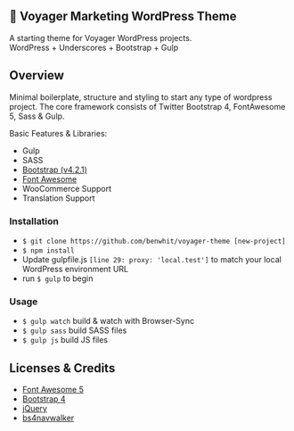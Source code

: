 ## :rocket: Voyager Marketing WordPress Theme
A starting theme for Voyager WordPress projects. <br />
WordPress + Underscores + Bootstrap + Gulp

## Overview
Minimal boilerplate, structure and styling to start any type of wordpress project.
The core framework consists of Twitter Bootstrap 4, FontAwesome 5, Sass & Gulp.

Basic Features & Libraries:
- Gulp
- SASS
- [Bootstrap (v4.2.1)](https://getbootstrap.com/)
- [Font Awesome](http://fortawesome.github.io/Font-Awesome/)
- WooCommerce Support
- Translation Support

### Installation
- `$ git clone https://github.com/benwhit/voyager-theme [new-project]`
- `$ npm install`
- Update gulpfile.js `[line 29: proxy: 'local.test']` to match your local WordPress environment URL
- run `$ gulp` to begin

### Usage
- `$ gulp watch` build & watch with Browser-Sync
- `$ gulp sass` build SASS files
- `$ gulp js` build JS files

## Licenses & Credits
- [Font Awesome 5](http://fontawesome.io/license)
- [Bootstrap 4](http://getbootstrap.com)
- [jQuery](https://jquery.org)
- [bs4navwalker](https://github.com/dupkey/bs4navwalker)
